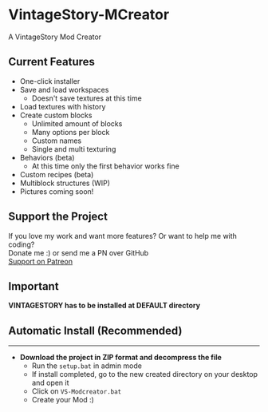 # VintageStory-MCreator
A VintageStory Mod Creator

## Current Features
- One-click installer
- Save and load workspaces
  - Doesn't save textures at this time
- Load textures with history
- Create custom blocks
  - Unlimited amount of blocks
  - Many options per block
  - Custom names
  - Single and multi texturing
- Behaviors (beta)
  - At this time only the first behavior works fine
- Custom recipes (beta)
- Multiblock structures (WIP)
- Pictures coming soon!

## Support the Project
If you love my work and want more features? Or want to help me with coding?  
Donate me :) or send me a PN over GitHub  
[Support on Patreon](https://www.patreon.com/posts/123403572?pr=true)

## Important
**VINTAGESTORY has to be installed at DEFAULT directory**

## Automatic Install (Recommended)
_______________________________________________________________________________________________

- **Download the project in ZIP format and decompress the file**
  - Run the `setup.bat` in admin mode
  - If install completed, go to the new created directory on your desktop and open it
  - Click on `VS-Modcreator.bat`
  - Create your Mod :)